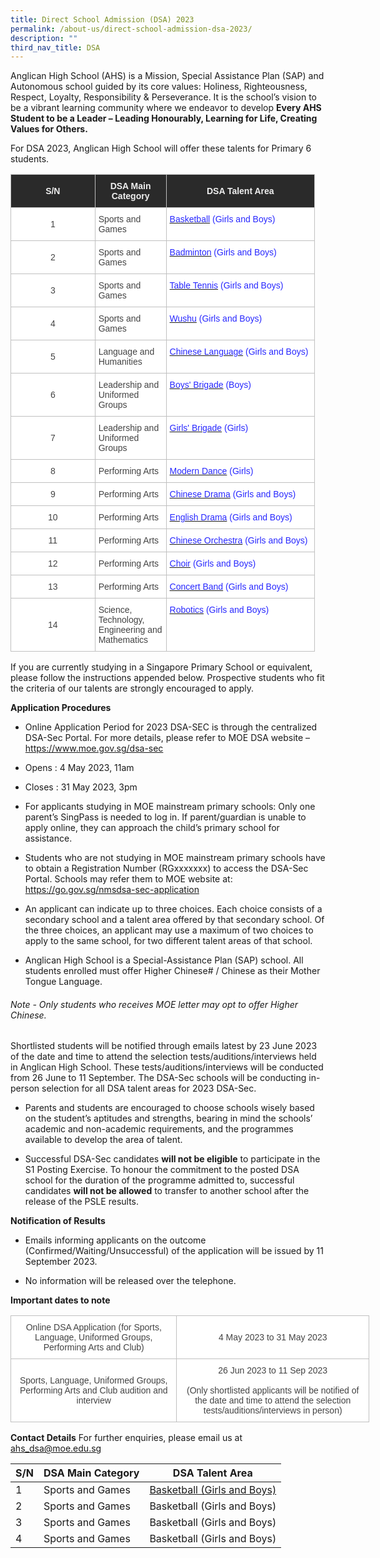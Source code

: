 ```yaml
---
title: Direct School Admission (DSA) 2023
permalink: /about-us/direct-school-admission-dsa-2023/
description: ""
third_nav_title: DSA
---
```

Anglican High School (AHS) is a Mission, Special Assistance Plan (SAP) and Autonomous school guided by its core values: Holiness, Righteousness, Respect, Loyalty, Responsibility &amp; Perseverance. It is the school’s vision to be a vibrant learning community where we endeavor to develop **Every AHS Student to be a Leader – Leading Honourably, Learning for Life, Creating Values for Others.** 

For DSA 2023, Anglican High School will offer these talents for Primary 6 students.

<table style="border-collapse:collapse;border-spacing:0;table-layout: fixed; width: 487px" class="tg"><colgroup><col style="width: 135.003906px"><col style="width: 114.003906px"><col style="width: 238.003906px"></colgroup><thead><tr><th style="background-color:#2A2A2A;border-color:#c0c0c0;border-style:solid;border-width:1px;color:#EEE;font-family:Arial, sans-serif;font-size:14px;font-weight:bold;overflow:hidden;padding:10px 5px;text-align:center;vertical-align:middle;word-break:normal"><span style="color:#EEE;background-color:#2A2A2A">S/N</span></th><th style="background-color:#2A2A2A;border-color:#c0c0c0;border-style:solid;border-width:1px;color:#EEE;font-family:Arial, sans-serif;font-size:14px;font-weight:bold;overflow:hidden;padding:10px 5px;text-align:center;vertical-align:middle;word-break:normal"><span style="color:#EEE;background-color:#2A2A2A">DSA Main Category</span></th><th style="background-color:#2A2A2A;border-color:#c0c0c0;border-style:solid;border-width:1px;color:#EEE;font-family:Arial, sans-serif;font-size:14px;font-weight:bold;overflow:hidden;padding:10px 5px;text-align:center;vertical-align:middle;word-break:normal"><span style="color:#EEE;background-color:#2A2A2A">DSA Talent Area</span></th></tr></thead><tbody><tr><td style="background-color:#FFF;border-color:#c0c0c0;border-style:solid;border-width:1px;color:#434343;font-family:Arial, sans-serif;font-size:14px;overflow:hidden;padding:10px 5px;text-align:center;vertical-align:middle;word-break:normal">1</td><td style="background-color:#FFF;border-color:#c0c0c0;border-style:solid;border-width:1px;color:#434343;font-family:Arial, sans-serif;font-size:14px;overflow:hidden;padding:10px 5px;text-align:left;vertical-align:middle;word-break:normal">Sports and Games</td><td style="background-color:#FFF;border-color:#c0c0c0;border-style:solid;border-width:1px;color:#2828FF;font-family:Arial, sans-serif;font-size:14px;overflow:hidden;padding:10px 5px;text-align:left;vertical-align:top;word-break:normal"><a href="/about-us/direct-school-admission-dsa-2022/sports"><span style="font-weight:400;text-decoration:none;color:#2828FF">Basketball</span></a> (Girls and Boys)</td></tr><tr><td style="background-color:#FFF;border-color:#c0c0c0;border-style:solid;border-width:1px;color:#434343;font-family:Arial, sans-serif;font-size:14px;overflow:hidden;padding:10px 5px;text-align:center;vertical-align:middle;word-break:normal">2</td><td style="background-color:#FFF;border-color:#c0c0c0;border-style:solid;border-width:1px;color:#434343;font-family:Arial, sans-serif;font-size:14px;overflow:hidden;padding:10px 5px;text-align:left;vertical-align:middle;word-break:normal">Sports and Games</td><td style="background-color:#FFF;border-color:#c0c0c0;border-style:solid;border-width:1px;color:#2828FF;font-family:Arial, sans-serif;font-size:14px;overflow:hidden;padding:10px 5px;text-align:left;vertical-align:top;word-break:normal"><a href="/about-us/direct-school-admission-dsa-2022/sports"><span style="font-weight:400;text-decoration:none;color:#2828FF">Badminton</span></a> (Girls and Boys)</td></tr><tr><td style="background-color:#FFF;border-color:#c0c0c0;border-style:solid;border-width:1px;color:#434343;font-family:Arial, sans-serif;font-size:14px;overflow:hidden;padding:10px 5px;text-align:center;vertical-align:middle;word-break:normal">3</td><td style="background-color:#FFF;border-color:#c0c0c0;border-style:solid;border-width:1px;color:#434343;font-family:Arial, sans-serif;font-size:14px;overflow:hidden;padding:10px 5px;text-align:left;vertical-align:middle;word-break:normal">Sports and Games</td><td style="background-color:#FFF;border-color:#c0c0c0;border-style:solid;border-width:1px;color:#2828FF;font-family:Arial, sans-serif;font-size:14px;overflow:hidden;padding:10px 5px;text-align:left;vertical-align:top;word-break:normal"><a href="/about-us/direct-school-admission-dsa-2022/sports"><span style="font-weight:400;text-decoration:none;color:#2828FF">Table Tennis</span></a> (Girls and Boys)</td></tr><tr><td style="background-color:#FFF;border-color:#c0c0c0;border-style:solid;border-width:1px;color:#434343;font-family:Arial, sans-serif;font-size:14px;overflow:hidden;padding:10px 5px;text-align:center;vertical-align:middle;word-break:normal">4</td><td style="background-color:#FFF;border-color:#c0c0c0;border-style:solid;border-width:1px;color:#434343;font-family:Arial, sans-serif;font-size:14px;overflow:hidden;padding:10px 5px;text-align:left;vertical-align:middle;word-break:normal">Sports and Games</td><td style="background-color:#FFF;border-color:#c0c0c0;border-style:solid;border-width:1px;color:#2828FF;font-family:Arial, sans-serif;font-size:14px;overflow:hidden;padding:10px 5px;text-align:left;vertical-align:top;word-break:normal"><a href="/about-us/direct-school-admission-dsa-2022/sports"><span style="font-weight:400;text-decoration:none;color:#2828FF">Wushu</span></a> (Girls and Boys)</td></tr><tr><td style="background-color:#FFF;border-color:#c0c0c0;border-style:solid;border-width:1px;color:#434343;font-family:Arial, sans-serif;font-size:14px;overflow:hidden;padding:10px 5px;text-align:center;vertical-align:middle;word-break:normal">5</td><td style="background-color:#FFF;border-color:#c0c0c0;border-style:solid;border-width:1px;color:#434343;font-family:Arial, sans-serif;font-size:14px;overflow:hidden;padding:10px 5px;text-align:left;vertical-align:middle;word-break:normal">Language and Humanities</td><td style="background-color:#FFF;border-color:#c0c0c0;border-style:solid;border-width:1px;color:#2828FF;font-family:Arial, sans-serif;font-size:14px;overflow:hidden;padding:10px 5px;text-align:left;vertical-align:top;word-break:normal"><a href="/about-us/direct-school-admission-dsa-2022/language"><span style="font-weight:400;text-decoration:none;color:#2828FF">Chinese Language</span></a> (Girls and Boys)</td></tr><tr><td style="background-color:#FFF;border-color:#c0c0c0;border-style:solid;border-width:1px;color:#434343;font-family:Arial, sans-serif;font-size:14px;overflow:hidden;padding:10px 5px;text-align:center;vertical-align:middle;word-break:normal">6</td><td style="background-color:#FFF;border-color:#c0c0c0;border-style:solid;border-width:1px;color:#434343;font-family:Arial, sans-serif;font-size:14px;overflow:hidden;padding:10px 5px;text-align:left;vertical-align:middle;word-break:normal">Leadership and Uniformed Groups</td><td style="background-color:#FFF;border-color:#c0c0c0;border-style:solid;border-width:1px;color:#2828FF;font-family:Arial, sans-serif;font-size:14px;overflow:hidden;padding:10px 5px;text-align:left;vertical-align:top;word-break:normal"><a href="/about-us/direct-school-admission-dsa-2022/uniform-groups-ug"><span style="font-weight:400;text-decoration:none;color:#2828FF">Boys' Brigade</span></a> (Boys)</td></tr><tr><td style="background-color:#FFF;border-color:#c0c0c0;border-style:solid;border-width:1px;color:#434343;font-family:Arial, sans-serif;font-size:14px;overflow:hidden;padding:10px 5px;text-align:center;vertical-align:middle;word-break:normal">7</td><td style="background-color:#FFF;border-color:#c0c0c0;border-style:solid;border-width:1px;color:#434343;font-family:Arial, sans-serif;font-size:14px;overflow:hidden;padding:10px 5px;text-align:left;vertical-align:middle;word-break:normal">Leadership and Uniformed Groups</td><td style="background-color:#FFF;border-color:#c0c0c0;border-style:solid;border-width:1px;color:#2828FF;font-family:Arial, sans-serif;font-size:14px;overflow:hidden;padding:10px 5px;text-align:left;vertical-align:top;word-break:normal"><a href="/about-us/direct-school-admission-dsa-2022/uniform-groups-ug"><span style="font-weight:400;text-decoration:none;color:#2828FF">Girls' Brigade</span></a> (Girls)</td></tr><tr><td style="background-color:#FFF;border-color:#c0c0c0;border-style:solid;border-width:1px;color:#434343;font-family:Arial, sans-serif;font-size:14px;overflow:hidden;padding:10px 5px;text-align:center;vertical-align:middle;word-break:normal">8</td><td style="background-color:#FFF;border-color:#c0c0c0;border-style:solid;border-width:1px;color:#434343;font-family:Arial, sans-serif;font-size:14px;overflow:hidden;padding:10px 5px;text-align:left;vertical-align:middle;word-break:normal">Performing Arts</td><td style="background-color:#FFF;border-color:#c0c0c0;border-style:solid;border-width:1px;color:#2828FF;font-family:Arial, sans-serif;font-size:14px;overflow:hidden;padding:10px 5px;text-align:left;vertical-align:top;word-break:normal"><a href="/about-us/direct-school-admission-dsa-2022/performing-arts-pa"><span style="font-weight:400;text-decoration:none;color:#2828FF">Modern Dance</span></a> (Girls)<br></td></tr><tr><td style="background-color:#FFF;border-color:#c0c0c0;border-style:solid;border-width:1px;color:#434343;font-family:Arial, sans-serif;font-size:14px;overflow:hidden;padding:10px 5px;text-align:center;vertical-align:middle;word-break:normal">9</td><td style="background-color:#FFF;border-color:#c0c0c0;border-style:solid;border-width:1px;color:#434343;font-family:Arial, sans-serif;font-size:14px;overflow:hidden;padding:10px 5px;text-align:left;vertical-align:middle;word-break:normal">Performing Arts</td><td style="background-color:#FFF;border-color:#c0c0c0;border-style:solid;border-width:1px;color:#2828FF;font-family:Arial, sans-serif;font-size:14px;overflow:hidden;padding:10px 5px;text-align:left;vertical-align:top;word-break:normal"><a href="/about-us/direct-school-admission-dsa-2022/performing-arts-pa"><span style="font-weight:400;text-decoration:none;color:#2828FF">Chinese Drama</span></a> (Girls and Boys)</td></tr><tr><td style="background-color:#FFF;border-color:#c0c0c0;border-style:solid;border-width:1px;color:#434343;font-family:Arial, sans-serif;font-size:14px;overflow:hidden;padding:10px 5px;text-align:center;vertical-align:middle;word-break:normal">10</td>
<td style="background-color:#FFF;border-color:#c0c0c0;border-style:solid;border-width:1px;color:#434343;font-family:Arial, sans-serif;font-size:14px;overflow:hidden;padding:10px 5px;text-align:left;vertical-align:middle;word-break:normal">Performing Arts </td><td style="background-color:#FFF;border-color:#c0c0c0;border-style:solid;border-width:1px;color:#2828FF;font-family:Arial, sans-serif;font-size:14px;overflow:hidden;padding:10px 5px;text-align:left;vertical-align:top;word-break:normal"><a href="/about-us/direct-school-admission-dsa-2022/performing-arts-pa"><span style="font-weight:400;text-decoration:none;color:#2828FF">English Drama</span></a> (Girls and Boys)</td></tr><tr><td style="background-color:#FFF;border-color:#c0c0c0;border-style:solid;border-width:1px;color:#434343;font-family:Arial, sans-serif;font-size:14px;overflow:hidden;padding:10px 5px;text-align:center;vertical-align:middle;word-break:normal">11</td><td style="background-color:#FFF;border-color:#c0c0c0;border-style:solid;border-width:1px;color:#434343;font-family:Arial, sans-serif;font-size:14px;overflow:hidden;padding:10px 5px;text-align:left;vertical-align:middle;word-break:normal">Performing Arts</td><td style="background-color:#FFF;border-color:#c0c0c0;border-style:solid;border-width:1px;color:#2828FF;font-family:Arial, sans-serif;font-size:14px;overflow:hidden;padding:10px 5px;text-align:left;vertical-align:top;word-break:normal"><a href="/about-us/direct-school-admission-dsa-2022/performing-arts-pa"><span style="font-weight:400;text-decoration:none;color:#2828FF">Chinese Orchestra</span></a> (Girls and Boys)</td></tr><tr><td style="background-color:#FFF;border-color:#c0c0c0;border-style:solid;border-width:1px;color:#434343;font-family:Arial, sans-serif;font-size:14px;overflow:hidden;padding:10px 5px;text-align:center;vertical-align:middle;word-break:normal">12</td><td style="background-color:#FFF;border-color:#c0c0c0;border-style:solid;border-width:1px;color:#434343;font-family:Arial, sans-serif;font-size:14px;overflow:hidden;padding:10px 5px;text-align:left;vertical-align:middle;word-break:normal">Performing Arts</td><td style="background-color:#FFF;border-color:#c0c0c0;border-style:solid;border-width:1px;color:#2828FF;font-family:Arial, sans-serif;font-size:14px;overflow:hidden;padding:10px 5px;text-align:left;vertical-align:top;word-break:normal"><a href="/about-us/direct-school-admission-dsa-2022/performing-arts-pa"><span style="font-weight:400;text-decoration:none;color:#2828FF">Choir</span></a> (Girls and Boys)</td></tr><tr><td style="background-color:#FFF;border-color:#c0c0c0;border-style:solid;border-width:1px;color:#434343;font-family:Arial, sans-serif;font-size:14px;overflow:hidden;padding:10px 5px;text-align:center;vertical-align:middle;word-break:normal">13</td><td style="background-color:#FFF;border-color:#c0c0c0;border-style:solid;border-width:1px;color:#434343;font-family:Arial, sans-serif;font-size:14px;overflow:hidden;padding:10px 5px;text-align:left;vertical-align:middle;word-break:normal">Performing Arts</td><td style="background-color:#FFF;border-color:#c0c0c0;border-style:solid;border-width:1px;color:#2828FF;font-family:Arial, sans-serif;font-size:14px;overflow:hidden;padding:10px 5px;text-align:left;vertical-align:top;word-break:normal"><a href="/about-us/direct-school-admission-dsa-2022/performing-arts-pa"><span style="font-weight:400;text-decoration:none;color:#2828FF">Concert Band</span></a> (Girls and Boys)</td></tr><tr><td style="background-color:#FFF;border-color:#c0c0c0;border-style:solid;border-width:1px;color:#434343;font-family:Arial, sans-serif;font-size:14px;overflow:hidden;padding:10px 5px;text-align:center;vertical-align:middle;word-break:normal">14</td><td style="background-color:#FFF;border-color:#c0c0c0;border-style:solid;border-width:1px;color:#434343;font-family:Arial, sans-serif;font-size:14px;overflow:hidden;padding:10px 5px;text-align:left;vertical-align:middle;word-break:normal">Science, Technology, Engineering and Mathematics </td><td style="background-color:#FFF;border-color:#c0c0c0;border-style:solid;border-width:1px;color:#2828FF;font-family:Arial, sans-serif;font-size:14px;overflow:hidden;padding:10px 5px;text-align:left;vertical-align:top;word-break:normal"><a href="/about-us/direct-school-admission-dsa-2022/club"><span style="font-weight:400;text-decoration:none;color:#2828FF">Robotics</span></a> (Girls and Boys)</td></tr></tbody></table>


If you are currently studying in a Singapore Primary School or equivalent, please follow the instructions appended below. Prospective students who fit the criteria of our talents are strongly encouraged to apply. 

**Application Procedures**

- Online Application Period for 2023 DSA-SEC is through the centralized DSA-Sec Portal. For more details, please refer to MOE DSA website – https://www.moe.gov.sg/dsa-sec

- Opens : 4 May 2023, 11am
- Closes : 31 May 2023, 3pm

- For applicants studying in MOE mainstream primary schools: Only one parent’s SingPass is needed to log in. If parent/guardian is unable to apply online, they can approach the child’s primary school for assistance.

- Students who are not studying in MOE mainstream primary schools have to obtain a Registration Number (RGxxxxxxx) to access the DSA-Sec Portal. Schools may refer them to MOE website at: https://go.gov.sg/nmsdsa-sec-application

- An applicant can indicate up to three choices. Each choice consists of a secondary school and a talent area offered by that secondary school. Of the three choices, an applicant may use a maximum of two choices to apply to the same school, for two different talent areas of that school.

- Anglican High School is a Special-Assistance Plan (SAP) school. All students enrolled must offer Higher Chinese# / Chinese as their Mother Tongue Language. 

###### Note - Only students who receives MOE letter may opt to offer Higher Chinese.

Shortlisted students will be notified through emails latest by 23 June 2023 of the date and time to attend the selection tests/auditions/interviews held in Anglican High School. These tests/auditions/interviews will be conducted from 26 June to 11 September. The DSA-Sec schools will be conducting in-person selection for all DSA talent areas for 2023 DSA-Sec.

- Parents and students are encouraged to choose schools wisely based on the student’s aptitudes and strengths, bearing in mind the schools’ academic and non-academic requirements, and the programmes available to develop the area of talent.

- Successful DSA-Sec candidates **will not be eligible** to participate in the S1 Posting Exercise. To honour the commitment to the posted DSA school for the duration of the programme admitted to, successful candidates **will not be allowed** to transfer to another school after the release of the PSLE results.

**Notification of Results**

- Emails informing applicants on the outcome (Confirmed/Waiting/Unsuccessful) of the application will be issued by 11 September 2023.

- No information will be released over the telephone.


**Important dates to note**

<table style="border-collapse:collapse;border-spacing:0;table-layout: fixed; width: 574px" class="tg"><colgroup><col style="width: 266.003906px"><col style="width: 308.003906px"></colgroup><thead><tr><th style="background-color:#FFF;border-color:#c0c0c0;border-style:solid;border-width:1px;color:#434343;font-family:Arial, sans-serif;font-size:14px;font-weight:normal;overflow:hidden;padding:10px 5px;text-align:center;vertical-align:middle;word-break:normal">Online DSA Application (for Sports, Language, Uniformed Groups, Performing Arts and Club)</th><th style="background-color:#FFF;border-color:#c0c0c0;border-style:solid;border-width:1px;color:#434343;font-family:Arial, sans-serif;font-size:14px;font-weight:normal;overflow:hidden;padding:10px 5px;text-align:center;vertical-align:middle;word-break:normal">4 May 2023 to 31 May 2023<br></th></tr></thead><tbody><tr><td style="background-color:#FFF;border-color:#c0c0c0;border-style:solid;border-width:1px;color:#434343;font-family:Arial, sans-serif;font-size:14px;overflow:hidden;padding:10px 5px;text-align:center;vertical-align:middle;word-break:normal">Sports, Language, Uniformed Groups, Performing Arts and Club audition and interview</td><td style="background-color:#FFF;border-color:#c0c0c0;border-style:solid;border-width:1px;color:#434343;font-family:Arial, sans-serif;font-size:14px;overflow:hidden;padding:10px 5px;text-align:center;vertical-align:middle;word-break:normal">26 Jun 2023 to 11 Sep 2023<br><br>(Only shortlisted applicants will be notified of the date and time to attend the selection tests/auditions/interviews in person)</td></tr></tbody></table>

**Contact Details**
For further enquiries, please email us at ahs_dsa@moe.edu.sg




| S/N | DSA Main Category | DSA Talent Area |
| -------- | -------- | -------- |
| 1     | Sports and Games     | [Basketball (Girls and Boys)](/about-us/direct-school-admission-dsa-2022/sports/)    |
| 2     | Sports and Games     | Basketball (Girls and Boys)    |
| 3     | Sports and Games     | Basketball (Girls and Boys)    |
| 4     | Sports and Games     | Basketball (Girls and Boys)    |